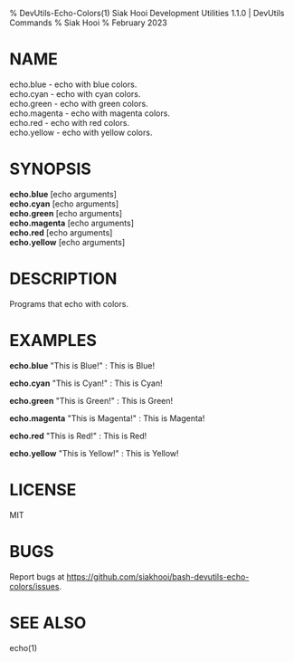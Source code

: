 % DevUtils-Echo-Colors(1) Siak Hooi Development Utilities 1.1.0 | DevUtils Commands
% Siak Hooi
% February 2023

# NAME
echo.blue - echo with blue colors.  
echo.cyan - echo with cyan colors.  
echo.green - echo with green colors.  
echo.magenta - echo with magenta colors.  
echo.red - echo with red colors.  
echo.yellow - echo with yellow colors.

# SYNOPSIS
**echo.blue** [echo arguments]  
**echo.cyan** [echo arguments]  
**echo.green** [echo arguments]  
**echo.magenta** [echo arguments]  
**echo.red** [echo arguments]  
**echo.yellow** [echo arguments]

# DESCRIPTION
Programs that echo with colors.

# EXAMPLES
**echo.blue** "This is Blue!"
: This is Blue!

**echo.cyan** "This is Cyan!"
: This is Cyan!

**echo.green** "This is Green!"
: This is Green!

**echo.magenta** "This is Magenta!"
: This is Magenta!

**echo.red** "This is Red!"
: This is Red!

**echo.yellow** "This is Yellow!"
: This is Yellow!

# LICENSE
MIT

# BUGS
Report bugs at https://github.com/siakhooi/bash-devutils-echo-colors/issues.

# SEE ALSO
echo(1)
